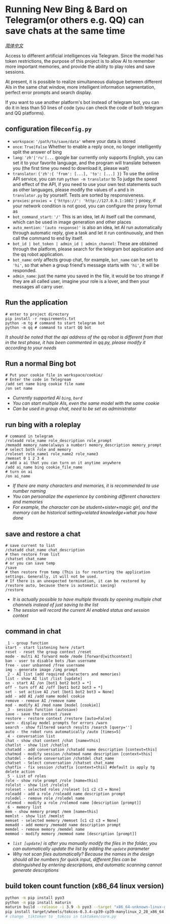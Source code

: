 # Running New Bing & Bard on Telegram(or others e.g. QQ) can save chats at the same time
*[简体中文](README-zh.md)*

Access to different artificial intelligences via Telegram. Since the model has token restrictions, the purpose of this project is to allow AI to remember more important memories, and provide the ability to play roles and save sessions.

At present, it is possible to realize simultaneous dialogue between different AIs in the same chat window, more intelligent information segmentation, perfect error prompts and search display.

If you want to use another platform's bot instead of telegram bot, you can do it in less than 50 lines of code (you can check the code of both telegram and QQ platforms).

## configuration file`config.py`
- `workspace`: `'/path/to/save/data'` where your data is stored
- `once`: `True|False` Whether to enable a reply once, no longer intelligently split the answer of bing
- `lang`: `'zh'|'ru'|...` google bar currently only supports English, you can set it to your favorite language, and the program will translate between you (the first time you need to download it, please wait)
- `translator`: `{'zh':{ 'from': [...], 'to': [...] }}` To use the online API service, you can run `python -m translator` to To judge the speed and effect of the API, if you need to use your own test statements such as other languages, please modify the values of `a` and `b` in `translator.py` by yourself. Tests are sorted by responsiveness.
- `proxies`: `proxies = {'https://': 'http://127.0.0.1:1081'}` proxy, if your network condition is not good, you can configure the proxy format as
- `bot_command_start`: `'/'` This is an idea, let Ai itself call the command, which can be used in image generation and other places
- `auto_mention`: `'(auto response)'` is also an idea, let AI run automatically through automatic reply, give a task and let it run continuously, and then call the command to end by itself.
- `bot_id | bot_token | admin_id | admin_channel`: These are obtained through the platform, please search for the telegram bot application and the qq robot application.
- `bot_name`: only affects group chat, for example, `bot_name` can be set to `'hi'`, so that when a group friend's message starts with `'hi'`, it will be responded.
- `admin_name`: just the name you saved in the file, it would be too strange if they are all called user, imagine your role is a lover, and then your messages all carry user.

## Run the application
```
# enter to project directory
pip install -r requirements.txt
python -m tg # command to start telegram bot
python -m qq # command to start QQ bot
```
*It should be noted that the api address of the qq robot is different from that in the test phase, it has been commented in qq.py, please modify it according to your needs*

## Run a normal Bing bot
```
# Put your cookie file in workspace/cookie/
# Enter the code in Telegream
/add set name bing cookie file name
/on set name
```
- *Currently supported AI `bing`, `bard`*
- *You can start multiple AIs, even the same model with the same cookie*
- *Can be used in group chat, need to be set as administrator*


## run bing with a roleplay
```
# command in telegram
/roleadd role_name role_description role_prompt
/memadd memory_name(always a number) memory_description memory_prompt
# select both role and memory
/roleset role_name1 role_name2 role_name3
/memset 0 1 2 3 4
# add a ai that you can turn on it anytime anywhere
/add ai_name bing cookie_file_name
# turn on ai
/on ai_name
```
- *If there are many characters and memories, it is recommended to use number naming*
- *You can personalize the experience by combining different characters and memories*
- *For example, the character can be student+sister+magic girl, and the memory can be historical setting+related knowledge+what you have done*


## save and restore a chat
```
# save current to list
/chatadd chat_name chat_description
# then restore from list
/chatset chat_name
# or you can save temp
/save
# then restore from temp (This is for restarting the application settings. Generally, it will not be used.
# If there is an unexpected termination, it can be restored by /restore auto, because there is automatic saving)
/restore 
```
- *It is actually possible to have multiple threads by opening multiple chat channels instead of just saving to the list*
- *The session will record the current AI enabled status and session context*


## command in chat
```
_1 - group function
start - start listening here /start
reset - reset the group context /reset
mode - multi AI forward mode /mode [forward|withcontext]
ban - user to disable bots /ban username
free - user unbanned /free username
img - generate image /img prompt
_2 - AI list (add required characters and memories)
list - show AI list /list [update]
on - start AI /on [bot1 bot2 bot3 = *]
off - turn off AI /off [bot1 bot2 bot3 = *]
set - set active AI /set [bot1 bot2 bot3 = None]
add - add AI /add name model cookie
remove - remove AI /remove name
mod - modify AI /mod name [model [cookie]]
_3 - session function (autosave)
save - save the context /save
restore - restore context /restore [auto=False]
warn - display model prompts for errors /warn
search - show filtered search results /search [query='']
auto - the robot runs automatically /auto [times=5]
_4 - conversation list
chat - show chat content /chat [name=this]
chatlst - show list /chatlst
chatadd - add conversation /chatadd name description [context=this]
chatmod - modify session /chatmod name description [context=this]
chatdel - delete conversation /chatdel chat_name
chatset - Select conversation /chatset chat_name
chatfix - fix session /chatfix [context=this] #default is apply tg delete action
_5 - List of roles
role - show role prompt /role [name=this]
rolelst - show list /rolelst
roleset - selected roles /roleset [c1 c2 c3 = None]
roleadd - add a role /roleadd name description prompt
roledel - remove role /roledel name
rolemod - modify a role /rolemod name [description [prompt]]
_6 - memory list
mem - show memory prompt /mem [name=this]
memlst - show list /memlst
memset - selected memory /memset [c1 c2 c3 = None]
memadd - add memory /memadd name description prompt
memdel - remove memory /memdel name
memmod - modify memory /memmod name [description [prompt]]
```
- *`list [update]` is after you manually modify the files in the folder, you can automatically update the list by adding the `update` parameter*
- *Why not scan files automatically? Because the names in the design should all be numbers for quick input, different files can be distinguished by entering descriptions, and automatic scanning cannot generate descriptions*

## build token count function (x86_64 linux version)
```bash
python -m pip install pyo3
python -m pip install maturin
maturin build --release -i 3.9 -b pyo3 --target "x86_64-unknown-linux-gnu"
pip install target/wheels/tokcos-0.3.4-cp39-cp39-manylinux_2_28_x86_64.whl
# change _tiktoken to _tokcos in tiktoken/core.py
```


